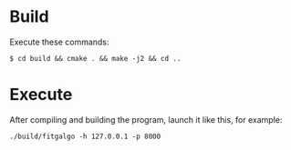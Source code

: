 # Build
Execute these commands:

``` shell
$ cd build && cmake . && make -j2 && cd ..
```

# Execute
After compiling and building the program, launch it like this, for example:

``` shell
./build/fitgalgo -h 127.0.0.1 -p 8000
```

